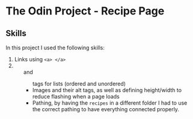 # The Odin Project - Recipe Page

## Skills

In this project I used the following skills:

1. Links using `<a> </a>`
2. <ol> and <ul> tags for lists (ordered and unordered)
3. Images and their alt tags, as well as defining height/width to reduce flashing when a page loads
4. Pathing, by having the `recipes` in a different folder I had to use the correct pathing to have everything connected properly.
